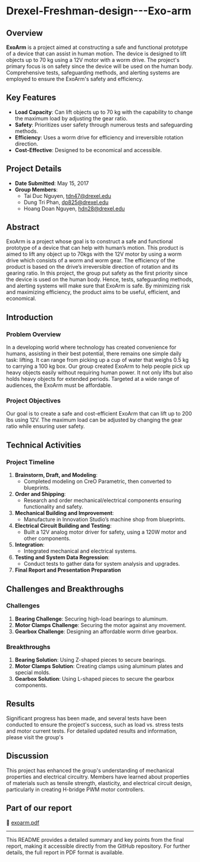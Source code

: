 # Drexel-Freshman-design---Exo-arm

## Overview
**ExoArm** is a project aimed at constructing a safe and functional prototype of a device that can assist in human motion. The device is designed to lift objects up to 70 kg using a 12V motor with a worm drive. The project's primary focus is on safety since the device will be used on the human body. Comprehensive tests, safeguarding methods, and alerting systems are employed to ensure the ExoArm's safety and efficiency.

## Key Features
- **Load Capacity**: Can lift objects up to 70 kg with the capability to change the maximum load by adjusting the gear ratio.
- **Safety**: Prioritizes user safety through numerous tests and safeguarding methods.
- **Efficiency**: Uses a worm drive for efficiency and irreversible rotation direction.
- **Cost-Effective**: Designed to be economical and accessible.

## Project Details
- **Date Submitted**: May 15, 2017
- **Group Members**:
  - Tai Duc Nguyen, tdn47@drexel.edu
  - Dung Tri Phan, dp825@drexel.edu
  - Hoang Doan Nguyen, hdn28@drexel.edu

## Abstract
ExoArm is a project whose goal is to construct a safe and functional prototype of a device that can help with human’s motion. This product is aimed to lift any object up to 70kgs with the 12V motor by using a worm drive which consists of a worm and worm gear. The efficiency of the product is based on the drive’s irreversible direction of rotation and its gearing ratio. In this project, the group put safety as the first priority since the device is used on the human body. Hence, tests, safeguarding methods, and alerting systems will make sure that ExoArm is safe. By minimizing risk and maximizing efficiency, the product aims to be useful, efficient, and economical.

## Introduction
### Problem Overview
In a developing world where technology has created convenience for humans, assisting in their best potential, there remains one simple daily task: lifting. It can range from picking up a cup of water that weighs 0.5 kg to carrying a 100 kg box. Our group created ExoArm to help people pick up heavy objects easily without requiring human power. It not only lifts but also holds heavy objects for extended periods. Targeted at a wide range of audiences, the ExoArm must be affordable.

### Project Objectives
Our goal is to create a safe and cost-efficient ExoArm that can lift up to 200 lbs using 12V. The maximum load can be adjusted by changing the gear ratio while ensuring user safety.

## Technical Activities
### Project Timeline
1. **Brainstorm, Draft, and Modeling**: 
   - Completed modeling on CreO Parametric, then converted to blueprints.
2. **Order and Shipping**: 
   - Research and order mechanical/electrical components ensuring functionality and safety.
3. **Mechanical Building and Improvement**:
   - Manufacture in Innovation Studio’s machine shop from blueprints.
4. **Electrical Circuit Building and Testing**:
   - Built a 12V analog motor driver for safety, using a 120W motor and other components.
5. **Integration**:
   - Integrated mechanical and electrical systems.
6. **Testing and System Data Regression**:
   - Conduct tests to gather data for system analysis and upgrades.
7. **Final Report and Presentation Preparation**

## Challenges and Breakthroughs
### Challenges
1. **Bearing Challenge**: Securing high-load bearings to aluminum.
2. **Motor Clamps Challenge**: Securing the motor against any movement.
3. **Gearbox Challenge**: Designing an affordable worm drive gearbox.

### Breakthroughs
1. **Bearing Solution**: Using Z-shaped pieces to secure bearings.
2. **Motor Clamps Solution**: Creating clamps using aluminum plates and special molds.
3. **Gearbox Solution**: Using L-shaped pieces to secure the gearbox components.

## Results
Significant progress has been made, and several tests have been conducted to ensure the project's success, such as load vs. stress tests and motor current tests. For detailed updated results and information, please visit the group's

## Discussion
This project has enhanced the group's understanding of mechanical properties and electrical circuitry. Members have learned about properties of materials such as tensile strength, elasticity, and electrical circuit design, particularly in creating H-bridge PWM motor controllers.

## Part of our report
📄 [exoarm.pdf](./exoarmdrexel.pdf)

---

This README provides a detailed summary and key points from the final report, making it accessible directly from the GitHub repository. For further details, the full report in PDF format is available.
